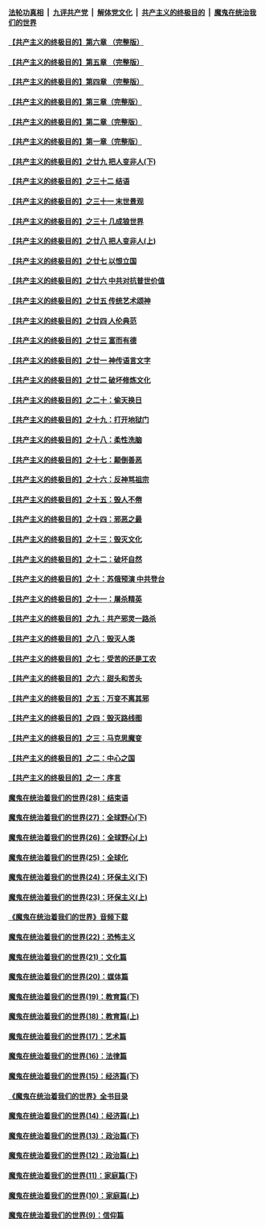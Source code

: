 ####  [法轮功真相](../../../../basic/blob/master/README.md?t=05151131) &nbsp;|&nbsp; [九评共产党](../../../../9ping.md/blob/master/README.md?t=05151131) &nbsp;|&nbsp; [解体党文化](../../../../jtdwh.md/blob/master/README.md?t=05151131)  &nbsp;|&nbsp; [共产主义的终极目的](../../../../gczydzjmd.md/blob/master/README.md?t=05151131) &nbsp;|&nbsp; [魔鬼在统治我们的世界](../../../../mgztzwmdsj.md/blob/master/README.md?t=05151131) 

#### [【共产主义的终极目的】第六章 （完整版）](../pages/nsc422/n11428913.md?t=05151131) 

#### [【共产主义的终极目的】第五章 （完整版）](../pages/nsc422/n11428912.md?t=05151131) 

#### [【共产主义的终极目的】第四章 （完整版）](../pages/nsc422/n11428907.md?t=05151131) 

#### [【共产主义的终极目的】第三章（完整版）](../pages/nsc422/n11428848.md?t=05151131) 

#### [【共产主义的终极目的】第二章（完整版）](../pages/nsc422/n11428831.md?t=05151131) 

#### [【共产主义的终极目的】第一章（完整版）](../pages/nsc422/n11417651.md?t=05151131) 

#### [【共产主义的终极目的】之廿九 把人变非人(下)](../pages/nsc422/n11344140.md?t=05151131) 

#### [【共产主义的终极目的】之三十二 结语](../pages/nsc422/n11360535.md?t=05151131) 

#### [【共产主义的终极目的】之三十一 末世景观](../pages/nsc422/n11351129.md?t=05151131) 

#### [【共产主义的终极目的】之三十 几成狼世界](../pages/nsc422/n11348280.md?t=05151131) 

#### [【共产主义的终极目的】之廿八 把人变非人(上)](../pages/nsc422/n11340492.md?t=05151131) 

#### [【共产主义的终极目的】之廿七 以恨立国](../pages/nsc422/n11336944.md?t=05151131) 

#### [【共产主义的终极目的】之廿六 中共对抗普世价值](../pages/nsc422/n11324785.md?t=05151131) 

#### [【共产主义的终极目的】之廿五 传统艺术颂神](../pages/nsc422/n11296396.md?t=05151131) 

#### [【共产主义的终极目的】之廿四 人伦典范](../pages/nsc422/n11296397.md?t=05151131) 

#### [【共产主义的终极目的】之廿三 富而有德](../pages/nsc422/n11283598.md?t=05151131) 

#### [【共产主义的终极目的】之廿一 神传语言文字](../pages/nsc422/n11263265.md?t=05151131) 

#### [【共产主义的终极目的】之廿二 破坏修炼文化](../pages/nsc422/n11245728.md?t=05151131) 

#### [【共产主义的终极目的】之二十：偷天换日](../pages/nsc422/n11238846.md?t=05151131) 

#### [【共产主义的终极目的】之十九：打开地狱门](../pages/nsc422/n11206376.md?t=05151131) 

#### [【共产主义的终极目的】之十八：柔性洗脑](../pages/nsc422/n11199994.md?t=05151131) 

#### [【共产主义的终极目的】之十七：颠倒善恶](../pages/nsc422/n11179782.md?t=05151131) 

#### [【共产主义的终极目的】之十六：反神骂祖宗](../pages/nsc422/n11166798.md?t=05151131) 

#### [【共产主义的终极目的】之十五：毁人不倦](../pages/nsc422/n11166792.md?t=05151131) 

#### [【共产主义的终极目的】之十四：邪恶之最](../pages/nsc422/n11150249.md?t=05151131) 

#### [【共产主义的终极目的】之十三：毁灭文化](../pages/nsc422/n11135227.md?t=05151131) 

#### [【共产主义的终极目的】之十二：破坏自然](../pages/nsc422/n11135214.md?t=05151131) 

#### [【共产主义的终极目的】之十：苏俄预演 中共登台](../pages/nsc422/n11118424.md?t=05151131) 

#### [【共产主义的终极目的】之十一：屠杀精英](../pages/nsc422/n11118442.md?t=05151131) 

#### [【共产主义的终极目的】之九：共产邪灵一路杀](../pages/nsc422/n11114139.md?t=05151131) 

#### [【共产主义的终极目的】之八：毁灭人类](../pages/nsc422/n11108503.md?t=05151131) 

#### [【共产主义的终极目的】之七：受苦的还是工农](../pages/nsc422/n11101809.md?t=05151131) 

#### [【共产主义的终极目的】之六：甜头和苦头](../pages/nsc422/n11096971.md?t=05151131) 

#### [【共产主义的终极目的】之五：万变不离其邪](../pages/nsc422/n11091285.md?t=05151131) 

#### [【共产主义的终极目的】之四：毁灭路线图](../pages/nsc422/n11086284.md?t=05151131) 

#### [【共产主义的终极目的】之三：马克思魔变](../pages/nsc422/n11061941.md?t=05151131) 

#### [【共产主义的终极目的】之二：中心之国](../pages/nsc422/n11047728.md?t=05151131) 

#### [【共产主义的终极目的】之一：序言](../pages/nsc422/n11086077.md?t=05151131) 

#### [魔鬼在统治着我们的世界(28)：结束语](../pages/nsc422/n10936246.md?t=05151131) 

#### [魔鬼在统治着我们的世界(27)：全球野心(下)](../pages/nsc422/n10928319.md?t=05151131) 

#### [魔鬼在统治着我们的世界(26)：全球野心(上)](../pages/nsc422/n10900318.md?t=05151131) 

#### [魔鬼在统治着我们的世界(25)：全球化](../pages/nsc422/n10788205.md?t=05151131) 

#### [魔鬼在统治着我们的世界(24)：环保主义(下)](../pages/nsc422/n10695307.md?t=05151131) 

#### [魔鬼在统治着我们的世界(23)：环保主义(上)](../pages/nsc422/n10688613.md?t=05151131) 

#### [《魔鬼在统治着我们的世界》音频下载](../pages/nsc422/n10635553.md?t=05151131) 

#### [魔鬼在统治着我们的世界(22)：恐怖主义](../pages/nsc422/n10614727.md?t=05151131) 

#### [魔鬼在统治着我们的世界(21)：文化篇](../pages/nsc422/n10597706.md?t=05151131) 

#### [魔鬼在统治着我们的世界(20)：媒体篇](../pages/nsc422/n10586579.md?t=05151131) 

#### [魔鬼在统治着我们的世界(19)：教育篇(下)](../pages/nsc422/n10564808.md?t=05151131) 

#### [魔鬼在统治着我们的世界(18)：教育篇(上)](../pages/nsc422/n10526970.md?t=05151131) 

#### [魔鬼在统治着我们的世界(17)：艺术篇](../pages/nsc422/n10499093.md?t=05151131) 

#### [魔鬼在统治着我们的世界(16)：法律篇](../pages/nsc422/n10485969.md?t=05151131) 

#### [魔鬼在统治着我们的世界(15)：经济篇(下)](../pages/nsc422/n10469975.md?t=05151131) 

#### [《魔鬼在统治着我们的世界》全书目录](../pages/nsc422/n10464261.md?t=05151131) 

#### [魔鬼在统治着我们的世界(14)：经济篇(上)](../pages/nsc422/n10457370.md?t=05151131) 

#### [魔鬼在统治着我们的世界(13)：政治篇(下)](../pages/nsc422/n10448270.md?t=05151131) 

#### [魔鬼在统治着我们的世界(12)：政治篇(上)](../pages/nsc422/n10444576.md?t=05151131) 

#### [魔鬼在统治着我们的世界(11)：家庭篇(下)](../pages/nsc422/n10440961.md?t=05151131) 

#### [魔鬼在统治着我们的世界(10)：家庭篇(上)](../pages/nsc422/n10435448.md?t=05151131) 

#### [魔鬼在统治着我们的世界(9)：信仰篇](../pages/nsc422/n10432159.md?t=05151131) 


